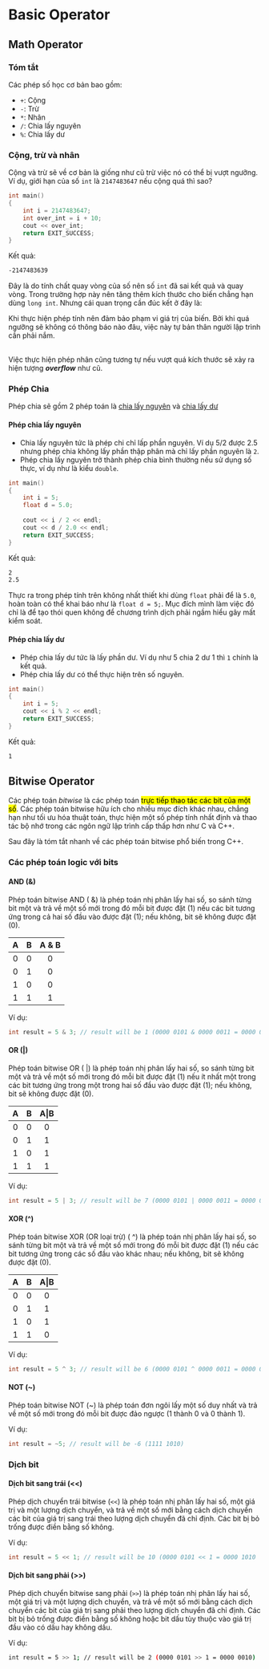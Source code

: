 # Basic Operator

## Math Operator

### Tóm tắt

Các phép số học cơ bản bao gồm:
- `+`: Cộng
- `-`: Trừ
- `*`: Nhân
- `/`: Chia lấy nguyên
- `%`: Chia lấy dư

### Cộng, trừ và nhân

Cộng và trừ sẽ về cơ bản là giống như cũ trừ việc nó có thể  bị vượt ngưỡng. Ví dụ, giới hạn của số `int` là `2147483647` nếu cộng quá thì sao?

```c++
int main()
{
	int i = 2147483647;
	int over_int = i + 10;
	cout << over_int;
	return EXIT_SUCCESS;
}
```
Kết quả:
```bash
-2147483639
```
Đây là do tính chất quay vòng của số nên số `int` đã sai kết quả và quay vòng. Trong trường hợp này nên tăng thêm kích thước cho biến chẳng hạn dùng `long int`. Nhưng cái quan trọng cần đúc kết ở đây là:

<div class="note-red">
Khi thực hiện phép tính nên đảm bảo phạm vi giá trị của biến. Bởi khi quá ngưỡng sẽ không có thông báo nào đâu, việc này tự bản thân người lập trình cần phải nắm.
</div>
<br>

Việc thực hiện phép nhân cũng tương tự nếu vượt quá kích thước sẽ xảy ra hiện tượng ___overflow___ như cũ.

### Phép Chia

Phép chia sẽ gồm 2 phép toán là <u>chia lấy nguyên</u> và <u>chia lấy dư</u>
#### Phép chia lấy nguyên

- Chia lấy nguyên tức là phép chi chỉ lấp phần nguyên. Ví dụ 5/2 được 2.5 nhưng phép chia không lấy phần thập phân mà chỉ lấy phần nguyên là `2`.
- Phép chia lấy nguyên trở thành phép chia bình thường nếu sử dụng số thực, ví dụ như là kiểu `double`.

```cpp
int main()
{
	int i = 5;
	float d = 5.0;
	
	cout << i / 2 << endl;
	cout << d / 2.0 << endl;
	return EXIT_SUCCESS;
}
```
Kết quả:
```bash
2
2.5
```
<div class="note-blue">

Thực ra trong phép tính trên không nhất thiết khi dùng `float` phải để là `5.0`, hoàn toàn có thể khai báo như là `float d = 5;`. Mục đích mình làm việc đó chỉ là để tạo thói quen không để chương trình dịch phải ngầm hiểu gây mất kiểm soát.
</div>

#### Phép chia lấy dư

- Phép chia lấy dư tức là lấy phần dư. Ví dụ như 5 chia 2 dư 1 thì `1` chính là kết quả.
- Phép chia lấy dư có thể thực hiện trên số nguyên.

```cpp
int main()
{
	int i = 5;
	cout << i % 2 << endl;
	return EXIT_SUCCESS;
}
```
Kết quả:
```bash
1
```

## Bitwise Operator

Các phép toán _bitwise_ là các phép toán <mark>trực tiếp thao tác các bit của một số</mark>. Các phép toán bitwise hữu ích cho nhiều mục đích khác nhau, chẳng hạn như tối ưu hóa thuật toán, thực hiện một số phép tính nhất định và thao tác bộ nhớ trong các ngôn ngữ lập trình cấp thấp hơn như C và C++.

Sau đây là tóm tắt nhanh về các phép toán bitwise phổ biến trong C++.

### Các phép toán logic với bits

#### AND (&)

Phép toán bitwise AND ( &) là phép toán nhị phân lấy hai số, so sánh từng bit một và trả về một số mới trong đó mỗi bit được đặt (1) nếu các bit tương ứng trong cả hai số đầu vào được đặt (1); nếu không, bit sẽ không được đặt (0).

|  A  |  B  | A & B |
| :-: | :-: | :---: |
|  0  |  0  |   0   |
|  0  |  1  |   0   |
|  1  |  0  |   0   |
|  1  |  1  |   1   |

Ví dụ:

```c++
int result = 5 & 3; // result will be 1 (0000 0101 & 0000 0011 = 0000 0001)
```

#### OR (|)

Phép toán bitwise OR ( |) là phép toán nhị phân lấy hai số, so sánh từng bit một và trả về một số mới trong đó mỗi bit được đặt (1) nếu ít nhất một trong các bit tương ứng trong một trong hai số đầu vào được đặt (1); nếu không, bit sẽ không được đặt (0).

|  A  |  B  | A\|B |
| :-: | :-: | :--: |
|  0  |  0  |  0   |
|  0  |  1  |  1   |
|  1  |  0  |  1   |
|  1  |  1  |  1   |

Ví dụ:

```c++
int result = 5 | 3; // result will be 7 (0000 0101 | 0000 0011 = 0000 0111
```

#### XOR (^)

Phép toán bitwise XOR (OR loại trừ) ( ^) là phép toán nhị phân lấy hai số, so sánh từng bit một và trả về một số mới trong đó mỗi bit được đặt (1) nếu các bit tương ứng trong các số đầu vào khác nhau; nếu không, bit sẽ không được đặt (0).

|  A  |  B  | A\|B |
| :-: | :-: | :--: |
|  0  |  0  |  0   |
|  0  |  1  |  1   |
|  1  |  0  |  1   |
|  1  |  1  |  0   |

Ví dụ:

```cpp
int result = 5 ^ 3; // result will be 6 (0000 0101 ^ 0000 0011 = 0000 0110)
```

#### NOT (~)

Phép toán bitwise NOT (~) là phép toán đơn ngôi lấy một số duy nhất và trả về một số mới trong đó mỗi bit được đảo ngược (1 thành 0 và 0 thành 1).

Ví dụ:

```cpp
int result = ~5; // result will be -6 (1111 1010)
```

### Dịch bit

#### Dịch bit sang trái (<<)

Phép dịch chuyển trái bitwise (`<<`) là phép toán nhị phân lấy hai số, một giá trị và một lượng dịch chuyển, và trả về một số mới bằng cách dịch chuyển các bit của giá trị sang trái theo lượng dịch chuyển đã chỉ định. Các bit bị bỏ trống được điền bằng số không.

Ví dụ:

```cpp
int result = 5 << 1; // result will be 10 (0000 0101 << 1 = 0000 1010
```

#### Dịch bit sang phải (>>)

Phép dịch chuyển bitwise sang phải (`>>`) là phép toán nhị phân lấy hai số, một giá trị và một lượng dịch chuyển, và trả về một số mới bằng cách dịch chuyển các bit của giá trị sang phải theo lượng dịch chuyển đã chỉ định. Các bit bị bỏ trống được điền bằng số không hoặc bit dấu tùy thuộc vào giá trị đầu vào có dấu hay không dấu.

Ví dụ:

```bash
int result = 5 >> 1; // result will be 2 (0000 0101 >> 1 = 0000 0010)
```